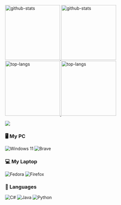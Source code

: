 <a href="https://github.com/anuraghazra/github-readme-stats#gh-light-mode-only">
  <img height=180 src="https://github-readme-stats.vercel.app/api?username=xoanxc&custom_title=GitHub%20Stats&show_icons=true&show=prs_merged&theme=default&card_width=440#gh-light-mode-only" alt="github-stats" />
</a>

<a href="https://github.com/anuraghazra/github-readme-stats#gh-dark-mode-only">
  <img height=180 src="https://github-readme-stats.vercel.app/api?username=xoanxc&custom_title=GitHub%20Stats&show_icons=true&show=prs_merged&theme=github_dark_dimmed&card_width=440#gh-dark-mode-only" alt="github-stats" />
</a>

<a href="https://github.com/anuraghazra/github-readme-stats#gh-light-mode-only">
  <img height=180 src="https://github-readme-stats.vercel.app/api/top-langs/?username=xoanxc&langs_count=10&layout=compact&theme=default&card_width=430#gh-light-mode-only" alt="top-langs" />
</a>

<a href="https://github.com/anuraghazra/github-readme-stats#gh-dark-mode-only">
  <img height=180 src="https://github-readme-stats.vercel.app/api/top-langs/?username=xoanxc&langs_count=10&layout=compact&theme=github_dark_dimmed&card_width=430#gh-dark-mode-only" alt="top-langs" />
</a>

![](https://komarev.com/ghpvc/?color=gray&username=xoanxc)









### 🖥️ My PC

![Windows 11](https://img.shields.io/badge/Windows%2011-%230079d5.svg?style=for-the-badge&logo=Windows%2011&logoColor=white) ![Brave](https://img.shields.io/badge/Brave-FB542B?style=for-the-badge&logo=Brave&logoColor=white)

### 💻 My Laptop 

![Fedora](https://img.shields.io/badge/Fedora-294172?style=for-the-badge&logo=fedora&logoColor=white) ![Firefox](https://img.shields.io/badge/Firefox-FF7139?style=for-the-badge&logo=Firefox-Browser&logoColor=white)

### 💾 Languages

![C#](https://img.shields.io/badge/c%23-%23239120.svg?style=for-the-badge&logo=csharp&logoColor=white)
![Java](https://img.shields.io/badge/java-%23ED8B00.svg?style=for-the-badge&logo=openjdk&logoColor=white)
![Python](https://img.shields.io/badge/python-3670A0?style=for-the-badge&logo=python&logoColor=ffdd54)
